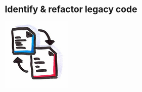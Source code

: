 # Identify & refactor legacy code
![Identify & refactor legacy code](images/refactor-legacy-code.png)  
